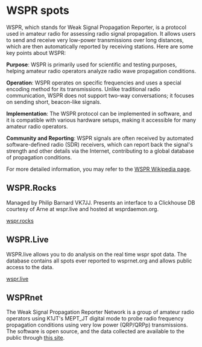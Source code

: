 # WSPR spots

WSPR, which stands for Weak Signal Propagation Reporter, is a protocol used in amateur radio for assessing radio signal propagation. It allows users to send and receive very low-power transmissions over long distances, which are then automatically reported by receiving stations. Here are some key points about WSPR:

**Purpose**: WSPR is primarily used for scientific and testing purposes, helping amateur radio operators analyze radio wave propagation conditions.

**Operation**: WSPR operates on specific frequencies and uses a special encoding method for its transmissions. Unlike traditional radio communication, WSPR does not support two-way conversations; it focuses on sending short, beacon-like signals.

**Implementation**: The WSPR protocol can be implemented in software, and it is compatible with various hardware setups, making it accessible for many amateur radio operators.

**Community and Reporting**: WSPR signals are often received by automated software-defined radio (SDR) receivers, which can report back the signal's strength and other details via the Internet, contributing to a global database of propagation conditions.

For more detailed information, you may refer to the [WSPR Wikipedia page](https://en.wikipedia.org/wiki/WSPR_(amateur_radio_software)).

## WSPR.Rocks

Managed by Philip Barnard VK7JJ.
Presents an interface to a Clickhouse DB courtesy of Arne at wspr.live and hosted at wsprdaemon.org.

[wspr.rocks](https://wspr.rocks)

## WSPR.Live

WSPR.live allows you to do analysis on the real time wspr spot data. The database contains all spots ever reported to wsprnet.org and allows public access to the data.

[wspr.live](https://wspr.live)

## WSPRnet

The Weak Signal Propagation Reporter Network is a group of amateur radio operators using K1JT's MEPT_JT digital mode to probe radio frequency propagation conditions using very low power (QRP/QRPp) transmissions. The software is open source, and the data collected are available to the public through [this site](https://wsprnet.org/).


